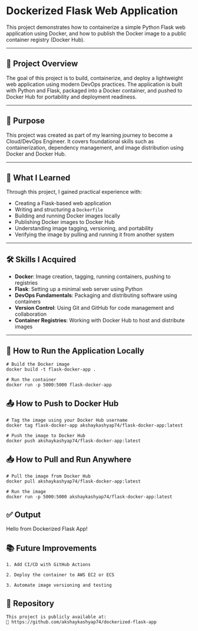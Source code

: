 # Dockerized Flask Web Application

This project demonstrates how to containerize a simple Python Flask web application using Docker, and how to publish the Docker image to a public container registry (Docker Hub).

---

## 🚀 Project Overview

The goal of this project is to build, containerize, and deploy a lightweight web application using modern DevOps practices. The application is built with Python and Flask, packaged into a Docker container, and pushed to Docker Hub for portability and deployment readiness.

---

## 🎯 Purpose

This project was created as part of my learning journey to become a Cloud/DevOps Engineer. It covers foundational skills such as containerization, dependency management, and image distribution using Docker and Docker Hub.

---

## 🧠 What I Learned

Through this project, I gained practical experience with:

- Creating a Flask-based web application
- Writing and structuring a `Dockerfile`
- Building and running Docker images locally
- Publishing Docker images to Docker Hub
- Understanding image tagging, versioning, and portability
- Verifying the image by pulling and running it from another system

---

## 🛠️ Skills I Acquired

- **Docker**: Image creation, tagging, running containers, pushing to registries  
- **Flask**: Setting up a minimal web server using Python  
- **DevOps Fundamentals**: Packaging and distributing software using containers  
- **Version Control**: Using Git and GitHub for code management and collaboration  
- **Container Registries**: Working with Docker Hub to host and distribute images  

---

## 🧪 How to Run the Application Locally

```
# Build the Docker image
docker build -t flask-docker-app .

# Run the container
docker run -p 5000:5000 flask-docker-app

```

## 📤 How to Push to Docker Hub

```
# Tag the image using your Docker Hub username
docker tag flask-docker-app akshaykashyap74/flask-docker-app:latest

# Push the image to Docker Hub
docker push akshaykashyap74/flask-docker-app:latest

```

## 📥 How to Pull and Run Anywhere

```
# Pull the image from Docker Hub
docker pull akshaykashyap74/flask-docker-app:latest

# Run the image
docker run -p 5000:5000 akshaykashyap74/flask-docker-app:latest

```
## ✅ Output

Hello from Dockerized Flask App!

## 📚 Future Improvements

    1. Add CI/CD with GitHub Actions

    2. Deploy the container to AWS EC2 or ECS

    3. Automate image versioning and testing

## 📌 Repository

    This project is publicly available at:
    🔗 https://github.com/akshaykashyap74/dockerized-flask-app